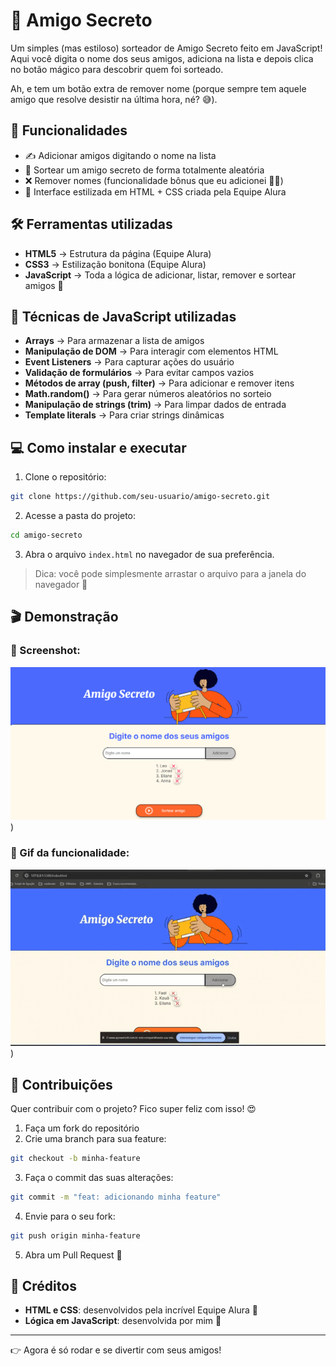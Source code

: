 
# 🎁 Amigo Secreto

Um simples (mas estiloso) sorteador de Amigo Secreto feito em JavaScript!
Aqui você digita o nome dos seus amigos, adiciona na lista e depois clica no botão mágico para descobrir quem foi sorteado.

Ah, e tem um botão extra de remover nome (porque sempre tem aquele amigo que resolve desistir na última hora, né? 😅).

## 🚀 Funcionalidades

- ✍️ Adicionar amigos digitando o nome na lista
- 🎲 Sortear um amigo secreto de forma totalmente aleatória
- ❌ Remover nomes (funcionalidade bônus que eu adicionei 👨‍💻)
- 🎨 Interface estilizada em HTML + CSS criada pela Equipe Alura

## 🛠️ Ferramentas utilizadas

- **HTML5** → Estrutura da página (Equipe Alura)
- **CSS3** → Estilização bonitona (Equipe Alura)
- **JavaScript** → Toda a lógica de adicionar, listar, remover e sortear amigos 🎯

## 🧠 Técnicas de JavaScript utilizadas

- **Arrays** → Para armazenar a lista de amigos
- **Manipulação de DOM** → Para interagir com elementos HTML
- **Event Listeners** → Para capturar ações do usuário
- **Validação de formulários** → Para evitar campos vazios
- **Métodos de array (push, filter)** → Para adicionar e remover itens
- **Math.random()** → Para gerar números aleatórios no sorteio
- **Manipulação de strings (trim)** → Para limpar dados de entrada
- **Template literals** → Para criar strings dinâmicas

## 💻 Como instalar e executar

1. Clone o repositório:

```bash
git clone https://github.com/seu-usuario/amigo-secreto.git
```

2. Acesse a pasta do projeto:

```bash
cd amigo-secreto
```

3. Abra o arquivo `index.html` no navegador de sua preferência.

> Dica: você pode simplesmente arrastar o arquivo para a janela do navegador 🚀

## 🎬 Demonstração

### 📸 Screenshot:
![Amigo Secreto](assets/screenshot.png))

### 🎥 Gif da funcionalidade:
![Gif Demo](assets/gif-da-funcionalidade.gif))

## 🤝 Contribuições

Quer contribuir com o projeto? Fico super feliz com isso! 😍

1. Faça um fork do repositório
2. Crie uma branch para sua feature:

```bash
git checkout -b minha-feature
```

3. Faça o commit das suas alterações:

```bash
git commit -m "feat: adicionando minha feature"
```

4. Envie para o seu fork:

```bash
git push origin minha-feature
```

5. Abra um Pull Request 🚀

## 📢 Créditos

- **HTML e CSS**: desenvolvidos pela incrível Equipe Alura 👏
- **Lógica em JavaScript**: desenvolvida por mim 🚀

---

👉 Agora é só rodar e se divertir com seus amigos!
```
